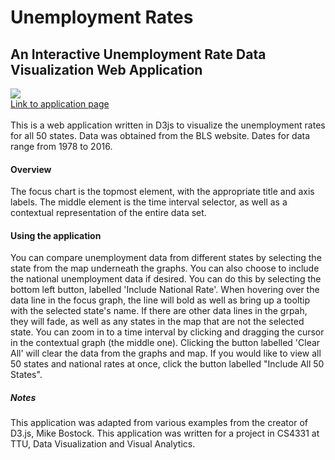 # Unemployment Rates
## An Interactive Unemployment Rate Data Visualization Web Application 
[![](https://img.youtube.com/vi/X1pHHATD8mw/0.jpg)](https://www.youtube.com/watch?v=X1pHHATD8mw)<br/>
[Link to application page](https://dsalopek.github.io/UnemploymentRate-D3js/)<br/><br/>
This is a web application written in D3js to visualize the unemployment rates for all 50 states. Data was obtained from the BLS website. Dates for data range from 1978 to 2016.<br/>
#### Overview
The focus chart is the topmost element, with the appropriate title and axis labels. The middle element is the time interval selector, as well as a contextual representation of the entire data set.<br/>
#### Using the application<br/>
You can compare unemployment data from different states by selecting the state from the map underneath the graphs. You can also choose to include the national unemployment data if desired. You can do this by selecting the bottom left button, labelled 'Include National Rate'. When hovering over the data line in the focus graph, the line will bold as well as bring up a tooltip with the selected state's name. If there are other data lines in the grpah, they will fade, as well as any states in the map that are not the selected state. You can zoom in to a time interval by clicking and dragging the cursor in the contextual graph (the middle one). Clicking the button labelled 'Clear All' will clear the data from the graphs and map. If you would like to view all 50 states and national rates at once, click the button labelled "Include All 50 States".<br/>
##### Notes<br/>
This application was adapted from various examples from the creator of D3.js, Mike Bostock. This application was written for a project in CS4331 at TTU, Data Visualization and Visual Analytics.
